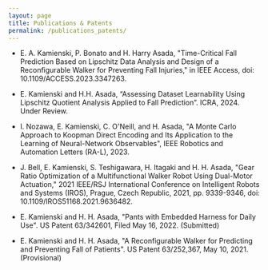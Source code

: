 ```yaml
---
layout: page
title: Publications & Patents
permalink: /publications_patents/
---
```



- E. A. Kamienski, P. Bonato and H. Harry Asada, "Time-Critical Fall Prediction Based on Lipschitz Data Analysis and Design of a Reconfigurable Walker for Preventing Fall Injuries," in IEEE Access, doi: 10.1109/ACCESS.2023.3347263.

- E. Kamienski and H.H. Asada, “Assessing Dataset Learnability Using Lipschitz Quotient Analysis Applied to Fall Prediction”. ICRA, 2024. Under Review.

- I. Nozawa, E. Kamienski, C. O'Neill, and H. Asada, "A Monte Carlo Approach to Koopman Direct Encoding and Its Application to the Learning of Neural-Network Observables", IEEE Robotics and Automation Letters (RA-L), 2023.

- J. Bell, E. Kamienski, S. Teshigawara, H. Itagaki and H. H. Asada, "Gear Ratio Optimization of a Multifunctional Walker Robot Using Dual-Motor Actuation," 2021 IEEE/RSJ International Conference on Intelligent Robots and Systems (IROS), Prague, Czech Republic, 2021, pp. 9339-9346, doi: 10.1109/IROS51168.2021.9636482.

- E. Kamienski and H. H. Asada, "Pants with Embedded Harness for Daily Use". US Patent 63/342601, Filed May 16, 2022. (Submitted)

- E. Kamienski and H. H. Asada, "A Reconfigurable Walker for Predicting and Preventing Fall of Patients". US Patent 63/252,367, May 10, 2021. (Provisional) 
